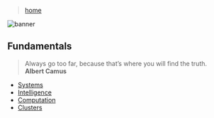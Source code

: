 > [home](../)

![banner](/cdi/photos/banner.png)

## Fundamentals

> Always go too far, because that’s where you will find the truth.  
> **Albert Camus**

* [Systems](systems)
* [Intelligence](intelligence)
* [Computation](computation)
* [Clusters](clusters)
